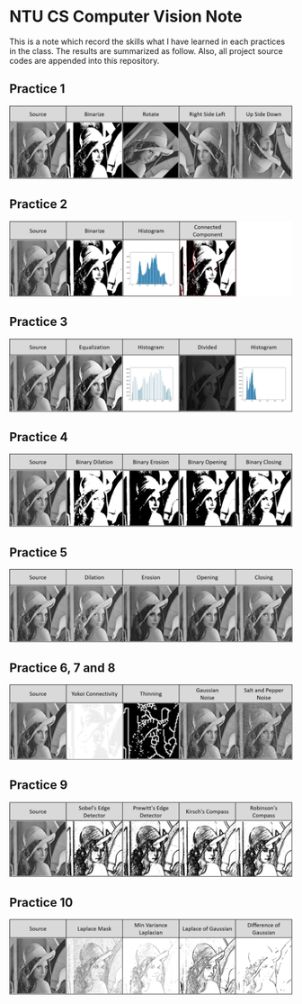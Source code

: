 # NTU CS Computer Vision Note

This is a note which record the skills what I have learned in each practices in the class. The results are summarized as follow. Also, all project source codes are appended into this repository.

## Practice 1
![](/images/HW1.png "")

## Practice 2
![](/images/HW2.png "")

## Practice 3
![](/images/HW3.png "")

## Practice 4
![](/images/HW4.png "")

## Practice 5
![](/images/HW5.png "")

## Practice 6, 7 and 8
![](/images/HW678.png "")

## Practice 9
![](/images/HW9.png "")

## Practice 10
![](/images/HW10.png "")
